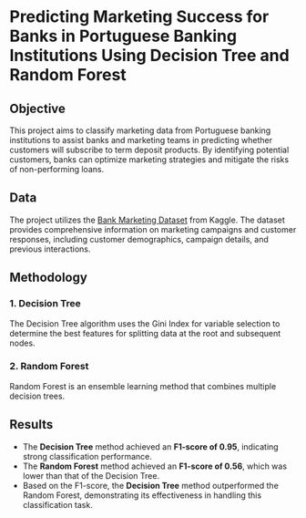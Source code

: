 # Predicting Marketing Success for Banks in Portuguese Banking Institutions Using Decision Tree and Random Forest


## Objective
This project aims to classify marketing data from Portuguese banking institutions to assist banks and marketing teams in predicting whether customers will subscribe to term deposit products. By identifying potential customers, banks can optimize marketing strategies and mitigate the risks of non-performing loans.


## Data
The project utilizes the [Bank Marketing Dataset](https://www.kaggle.com/datasets/henriqueyamahata/bank-marketing) from Kaggle. The dataset provides comprehensive information on marketing campaigns and customer responses, including customer demographics, campaign details, and previous interactions.


## Methodology

### 1. **Decision Tree**  
The Decision Tree algorithm uses the Gini Index for variable selection to determine the best features for splitting data at the root and subsequent nodes.

### 2. **Random Forest**  
Random Forest is an ensemble learning method that combines multiple decision trees.


## Results
- The **Decision Tree** method achieved an **F1-score of 0.95**, indicating strong classification performance.  
- The **Random Forest** method achieved an **F1-score of 0.56**, which was lower than that of the Decision Tree.  
- Based on the F1-score, the **Decision Tree** method outperformed the Random Forest, demonstrating its effectiveness in handling this classification task.
